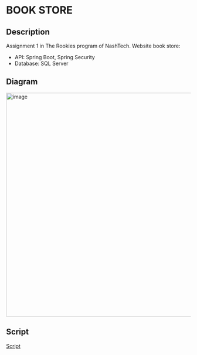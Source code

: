 # BOOK STORE

## Description
Assignment 1 in The Rookies program of NashTech.
Website book store:
  * API: Spring Boot, Spring Security
  * Database: SQL Server
 
## Diagram
<img width="611" alt="image" src="https://user-images.githubusercontent.com/101496150/177372478-dffe6f56-57d2-43c9-8036-10b1ef74bbfa.png">

## Script
[Script](https://drive.google.com/file/d/1HQm-yQtgvyJ1rT2djYXXdmL1JIgww_Hm/view?usp=sharing)
